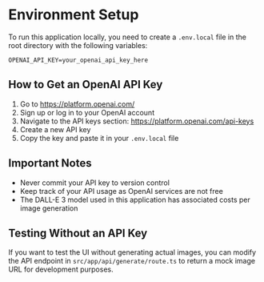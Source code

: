 # Environment Setup

To run this application locally, you need to create a `.env.local` file in the root directory with the following variables:

```
OPENAI_API_KEY=your_openai_api_key_here
```

## How to Get an OpenAI API Key

1. Go to https://platform.openai.com/
2. Sign up or log in to your OpenAI account
3. Navigate to the API keys section: https://platform.openai.com/api-keys
4. Create a new API key
5. Copy the key and paste it in your `.env.local` file

## Important Notes

- Never commit your API key to version control
- Keep track of your API usage as OpenAI services are not free
- The DALL-E 3 model used in this application has associated costs per image generation

## Testing Without an API Key

If you want to test the UI without generating actual images, you can modify the API endpoint in `src/app/api/generate/route.ts` to return a mock image URL for development purposes.
